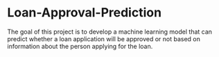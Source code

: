 # Loan-Approval-Prediction

The goal of this project is to develop a machine learning model that can predict whether a loan application will be approved or not based on information about the person applying for the loan.
